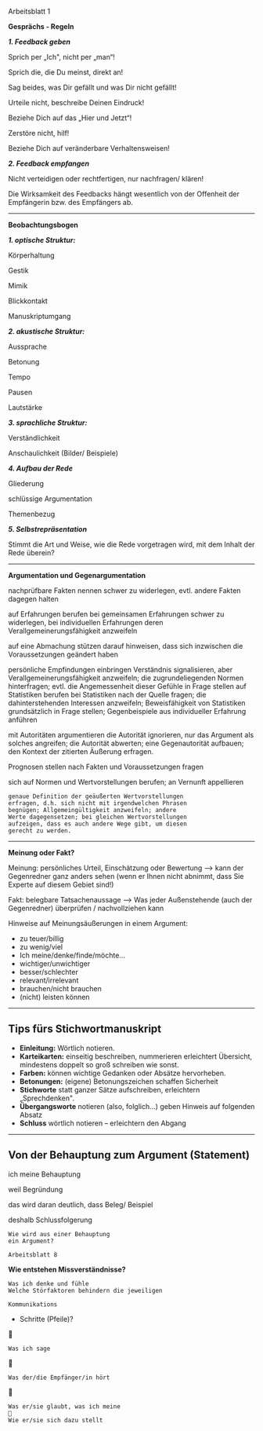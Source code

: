 
Arbeitsblatt 1

**Gesprächs - Regeln**

**_1. Feedback geben_**

Sprich per „Ich", nicht per „man“!

Sprich die, die Du meinst, direkt an!

Sag beides, was Dir gefällt und was Dir nicht gefällt!

Urteile nicht, beschreibe Deinen Eindruck!

Beziehe Dich auf das „Hier und Jetzt“!

Zerstöre nicht, hilf!

Beziehe Dich auf veränderbare Verhaltensweisen!

**_2. Feedback empfangen_**

Nicht verteidigen oder rechtfertigen, nur nachfragen/ klären!

Die Wirksamkeit des Feedbacks hängt wesentlich von der Offenheit der Empfängerin bzw.
des Empfängers ab.

***

**Beobachtungsbogen**

**_1. optische Struktur:_**

Körperhaltung

Gestik

Mimik

Blickkontakt

Manuskriptumgang

**_2. akustische Struktur:_**

Aussprache

Betonung

Tempo

Pausen

Lautstärke

**_3. sprachliche Struktur:_**

Verständlichkeit

Anschaulichkeit (Bilder/ Beispiele)

**_4. Aufbau der Rede_**

Gliederung

schlüssige Argumentation

Themenbezug

**_5. Selbstrepräsentation_**

Stimmt die Art und Weise, wie die Rede vorgetragen wird, mit dem Inhalt der Rede überein?

***

**Argumentation und Gegenargumentation**

nachprüfbare Fakten nennen schwer zu widerlegen, evtl. andere Fakten dagegen
halten

auf Erfahrungen berufen bei gemeinsamen Erfahrungen schwer zu widerlegen,
bei individuellen Erfahrungen deren
Verallgemeinerungsfähigkeit anzweifeln

auf eine Abmachung stützen darauf hinweisen, dass sich inzwischen die
Voraussetzungen geändert haben

persönliche Empfindungen
einbringen Verständnis signalisieren, aber
Verallgemeinerungsfähigkeit anzweifeln; die
zugrundeliegenden Normen hinterfragen; evtl. die
Angemessenheit dieser Gefühle in Frage stellen
auf Statistiken berufen bei Statistiken nach der Quelle fragen; die
dahinterstehenden Interessen anzweifeln;
Beweisfähigkeit von Statistiken grundsätzlich in Frage
stellen; Gegenbeispiele aus individueller Erfahrung
anführen

mit Autoritäten argumentieren die Autorität ignorieren, nur das Argument als solches
angreifen; die Autorität abwerten; eine Gegenautorität
aufbauen; den Kontext der zitierten Äußerung erfragen.

Prognosen stellen nach Fakten und Voraussetzungen fragen

sich auf Normen und
Wertvorstellungen berufen; an
Vernunft appellieren

```
genaue Definition der geäußerten Wertvorstellungen
erfragen, d.h. sich nicht mit irgendwelchen Phrasen
begnügen; Allgemeingültigkeit anzweifeln; andere
Werte dagegensetzen; bei gleichen Wertvorstellungen
aufzeigen, dass es auch andere Wege gibt, um diesen
gerecht zu werden.
```
***
**Meinung oder Fakt?**

Meinung: persönliches Urteil, Einschätzung oder Bewertung
--> kann der Gegenredner ganz anders sehen (wenn er Ihnen nicht abnimmt,
dass Sie Experte auf diesem Gebiet sind!)

Fakt: belegbare Tatsachenaussage
--> Was jeder Außenstehende (auch der Gegenredner) überprüfen /
nachvollziehen kann

Hinweise auf Meinungsäußerungen in einem Argument:
- zu teuer/billig
- zu wenig/viel
- Ich meine/denke/finde/möchte...
- wichtiger/unwichtiger
- besser/schlechter
- relevant/irrelevant
- brauchen/nicht brauchen
- (nicht) leisten können
***
## Tips fürs Stichwortmanuskript

- **Einleitung:** Wörtlich notieren.
- **Karteikarten:** einseitig beschreiben, nummerieren erleichtert Übersicht, mindestens doppelt so groß schreiben wie sonst.
- **Farben:** können wichtige Gedanken oder Absätze hervorheben.
- **Betonungen:** (eigene) Betonungszeichen schaffen Sicherheit
- **Stichworte** statt ganzer Sätze aufschreiben, erleichtern „Sprechdenken".
- **Übergangsworte** notieren (also, folglich...) geben Hinweis auf folgenden Absatz
- **Schluss** wörtlich notieren – erleichtern den Abgang

***
## Von der Behauptung zum Argument (Statement)

ich meine Behauptung

weil Begründung

das wird daran deutlich, dass Beleg/ Beispiel

deshalb Schlussfolgerung

```
Wie wird aus einer Behauptung
ein Argument?
```

```
Arbeitsblatt 8
```
**Wie entstehen Missverständnisse?**

```
Was ich denke und fühle
Welche Störfaktoren behindern die jeweiligen
```
```
Kommunikations
```
- Schritte (Pfeile)?



```
Was ich sage
```


```
Was der/die Empfänger/in hört
```


```
Was er/sie glaubt, was ich meine

Wie er/sie sich dazu stellt
```
